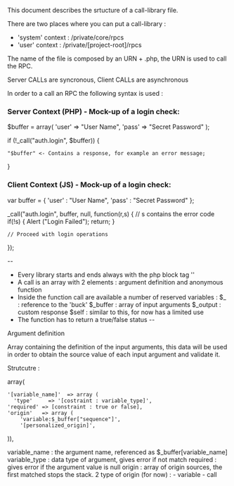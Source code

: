 This document describes the srtucture of a call-library file.

There are two places where you can put a call-library :

- 'system' context : /private/core/rpcs
- 'user' context   : /private/[project-root]/rpcs


The name of the file is composed by an URN + .php, the URN is used to call the
RPC. 

Server CALLs are syncronous, Client CALLs are asynchronous

In order to a call an RPC the following syntax is used :

### Server Context (PHP) - Mock-up of a login check: 

$buffer = array(
    'user' => "User Name",
    'pass' => "Secret Password"
);

if (!_call("auth.login", $buffer)) {
	
	"$buffer" <- Contains a response, for example an error message;

}

### Client Context (JS) - Mock-up of a login check: 

var buffer = {
	'user' :  "User Name",
	'pass' : "Secret Password"
};

_call("auth.login", buffer, null, function(r,s) {
	// s contains the error code
    if(!s) {
		Alert ("Login Failed");
		return;
	}

	// Proceed with login operations
});





--

- Every library starts and ends always with the php block tag '<?php' and '?>'
- A call is an array with 2 elements : argument definition and anonymous function
- Inside the function call are available a number of reserved variables :
		$_       : reference to the 'buck'
		$_buffer : array of input arguments
		$_output : custom response
		$self    : similar to this, for now has a limited use
- The function has to return a true/false status
--

Argument definition

Array containing the definition of the input arguments, this data will be used
in order to obtain the source value of each input argument and validate it.

Strutcutre :

array(

	'[variable_name]'  => array (
	  'type'     => '[costraint : variable_type]',
  	'required' => [constraint : true or false],
  	'origin'   => array (
  	    'variable:$_buffer["sequence"]',
  	    '[personalized_origin]',
)),

variable_name  : the argument name, referenced as $_buffer[variable_name]
variable_type  : data type of argument, gives error if not match
required			 : gives error if the argument value is null
origin				 : array of origin sources, the first matched stops the stack.
								 2 type of origin (for now) :
								 - variable
								 - call
